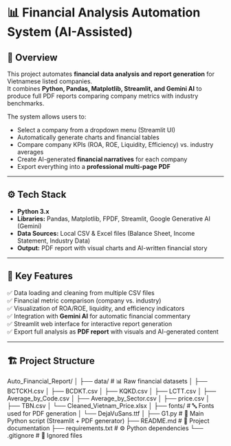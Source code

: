 # 📊 Financial Analysis Automation System (AI-Assisted)

## 🧩 Overview
This project automates **financial data analysis and report generation** for Vietnamese listed companies.  
It combines **Python, Pandas, Matplotlib, Streamlit, and Gemini AI** to produce full PDF reports comparing company metrics with industry benchmarks.

The system allows users to:
- Select a company from a dropdown menu (Streamlit UI)
- Automatically generate charts and financial tables
- Compare company KPIs (ROA, ROE, Liquidity, Efficiency) vs. industry averages
- Create AI-generated **financial narratives** for each company
- Export everything into a **professional multi-page PDF**

---

## ⚙️ Tech Stack
- **Python 3.x**
- **Libraries:** Pandas, Matplotlib, FPDF, Streamlit, Google Generative AI (Gemini)
- **Data Sources:** Local CSV & Excel files (Balance Sheet, Income Statement, Industry Data)
- **Output:** PDF report with visual charts and AI-written financial story

---

## 🧠 Key Features
✅ Data loading and cleaning from multiple CSV files  
✅ Financial metric comparison (company vs. industry)  
✅ Visualization of ROA/ROE, liquidity, and efficiency indicators  
✅ Integration with **Gemini AI** for automatic financial commentary  
✅ Streamlit web interface for interactive report generation  
✅ Export full analysis as **PDF report** with visuals and AI-generated content  

---

## 🏗️ Project Structure
Auto_Financial_Report/
│
├── data/ # 📊 Raw financial datasets
│ ├── BCTCKH.csv
│ ├── BCDKT.csv
│ ├── KQKD.csv
│ ├── LCTT.csv
│ ├── Average_by_Code.csv
│ ├── Average_by_Sector.csv
│ ├── price.csv
│ ├── TBN.csv
│ └── Cleaned_Vietnam_Price.xlsx
│
├── fonts/ # 🔤 Fonts used for PDF generation
│ └── DejaVuSans.ttf
│
├── G1.py # 🧠 Main Python script (Streamlit + PDF generator)
├── README.md # 📘 Project documentation
├── requirements.txt # ⚙️ Python dependencies
└── .gitignore # 🚫 Ignored files